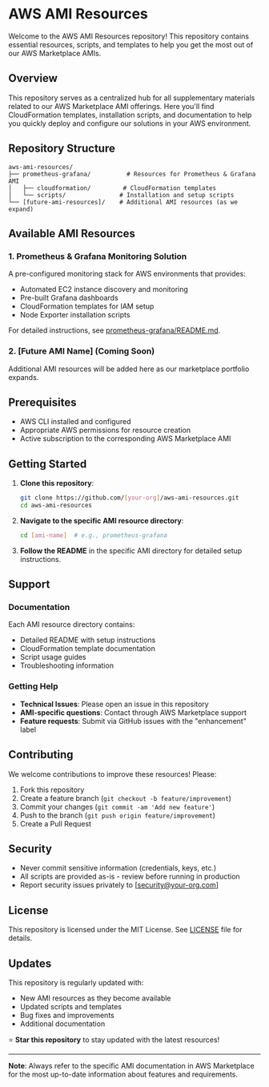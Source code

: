 # AWS AMI Resources

Welcome to the AWS AMI Resources repository! This repository contains essential resources, scripts, and templates to help you get the most out of our AWS Marketplace AMIs.

## Overview

This repository serves as a centralized hub for all supplementary materials related to our AWS Marketplace AMI offerings. Here you'll find CloudFormation templates, installation scripts, and documentation to help you quickly deploy and configure our solutions in your AWS environment.

## Repository Structure

```
aws-ami-resources/
├── prometheus-grafana/          # Resources for Prometheus & Grafana AMI
│   ├── cloudformation/         # CloudFormation templates
│   └── scripts/               # Installation and setup scripts
└── [future-ami-resources]/    # Additional AMI resources (as we expand)
```

## Available AMI Resources

### 1. Prometheus & Grafana Monitoring Solution

A pre-configured monitoring stack for AWS environments that provides:
- Automated EC2 instance discovery and monitoring
- Pre-built Grafana dashboards
- CloudFormation templates for IAM setup
- Node Exporter installation scripts

For detailed instructions, see [prometheus-grafana/README.md](prometheus-grafana/README.md).

### 2. [Future AMI Name] (Coming Soon)

Additional AMI resources will be added here as our marketplace portfolio expands.

## Prerequisites

- AWS CLI installed and configured
- Appropriate AWS permissions for resource creation
- Active subscription to the corresponding AWS Marketplace AMI

## Getting Started

1. **Clone this repository**:
   ```bash
   git clone https://github.com/[your-org]/aws-ami-resources.git
   cd aws-ami-resources
   ```

2. **Navigate to the specific AMI resource directory**:
   ```bash
   cd [ami-name]  # e.g., prometheus-grafana
   ```

3. **Follow the README** in the specific AMI directory for detailed setup instructions.

## Support

### Documentation
Each AMI resource directory contains:
- Detailed README with setup instructions
- CloudFormation template documentation
- Script usage guides
- Troubleshooting information

### Getting Help
- **Technical Issues**: Please open an issue in this repository
- **AMI-specific questions**: Contact through AWS Marketplace support
- **Feature requests**: Submit via GitHub issues with the "enhancement" label

## Contributing

We welcome contributions to improve these resources! Please:
1. Fork this repository
2. Create a feature branch (`git checkout -b feature/improvement`)
3. Commit your changes (`git commit -am 'Add new feature'`)
4. Push to the branch (`git push origin feature/improvement`)
5. Create a Pull Request

## Security

- Never commit sensitive information (credentials, keys, etc.)
- All scripts are provided as-is - review before running in production
- Report security issues privately to [security@your-org.com]

## License

This repository is licensed under the MIT License. See [LICENSE](LICENSE) file for details.

## Updates

This repository is regularly updated with:
- New AMI resources as they become available
- Updated scripts and templates
- Bug fixes and improvements
- Additional documentation

⭐ **Star this repository** to stay updated with the latest resources!

---

**Note**: Always refer to the specific AMI documentation in AWS Marketplace for the most up-to-date information about features and requirements.
